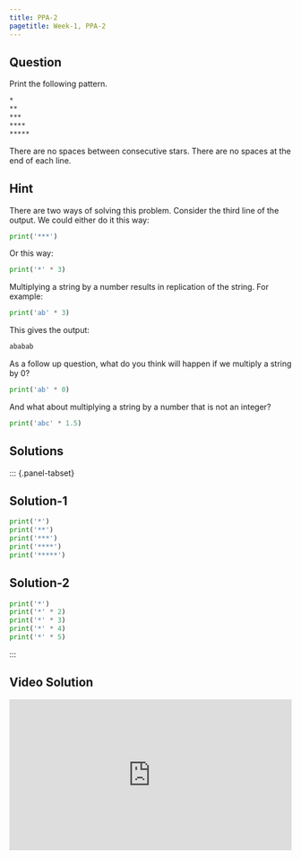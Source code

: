 ```yaml
---
title: PPA-2
pagetitle: Week-1, PPA-2
---
```


## Question

Print the following pattern.

```default
*
**
***
****
*****
```

There are no spaces between consecutive stars. There are no spaces at the end of each line.

## Hint

There are two ways of solving this problem. Consider the third line of the output. We could either do it this way:

```python
print('***')
```

Or this way:

```python
print('*' * 3)
```

Multiplying a string by a number results in replication of the string. For example:

```python
print('ab' * 3)
```

This gives the output:

```default
ababab
```

As a follow up question, what do you think will happen if we multiply a string by $0$?

```python
print('ab' * 0)
```

And what about multiplying a string by a number that is not an integer?

```python
print('abc' * 1.5)
```



## Solutions

::: {.panel-tabset}

## Solution-1

```python
print('*')
print('**')
print('***')
print('****')
print('*****')
```



## Solution-2

```python
print('*')
print('*' * 2)
print('*' * 3)
print('*' * 4)
print('*' * 5)
```

:::

## Video Solution

<div style="position: relative; padding-bottom: 53.43750000000001%; height: 0;"><iframe src="https://www.loom.com/embed/cac72342d7624ca8bd168a5460a181f3?sid=e5df2824-9536-4253-80eb-efc3a2f538c2" frameborder="0" webkitallowfullscreen mozallowfullscreen allowfullscreen style="position: absolute; top: 0; left: 0; width: 100%; height: 100%;"></iframe></div>
